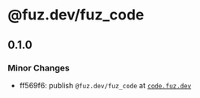 # @fuz.dev/fuz_code

## 0.1.0

### Minor Changes

- ff569f6: publish `@fuz.dev/fuz_code` at [`code.fuz.dev`](https://code.fuz.dev/)
